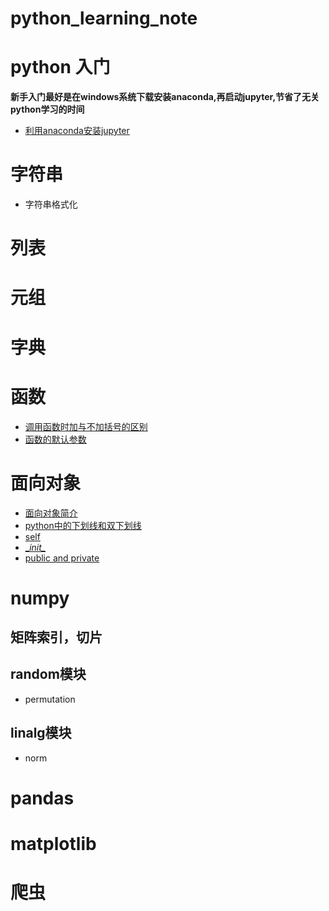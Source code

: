 # python_learning_note
# python 入门
 **新手入门最好是在windows系统下载安装anaconda,再启动jupyter,节省了无关python学习的时间**  
  * [利用anaconda安装jupyter](https://github.com/xiao7462/python_learning_note/blob/master/anaconda.md)
  
# 字符串
 * 字符串格式化

# 列表

# 元组

# 字典

# 函数
 * [ 调用函数时加与不加括号的区别](https://github.com/xiao7462/python_learning_note/blob/master/function/self.ipynb)
 * [函数的默认参数]()
# 面向对象
 * [面向对象简介](https://github.com/xiao7462/python_learning_note/blob/master/OOP/OOP.ipynb)
 * [python中的下划线和双下划线](https://segmentfault.com/a/1190000002611411)
 * [self](https://github.com/xiao7462/python_learning_note/blob/master/OOP/self.ipynb)
 * [\__init\__ ](https://github.com/xiao7462/python_learning_note/blob/master/OOP/__init__.ipynb)
 * [public and private](https://github.com/xiao7462/python_learning_note/blob/master/OOP/public%20and%20private.ipynb)
 
# numpy
## 矩阵索引，切片
## random模块
 * permutation
## linalg模块
 * norm


# pandas
# matplotlib
# 爬虫


